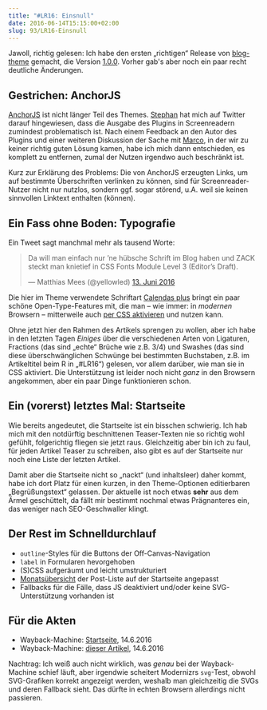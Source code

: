 ```yaml
---
title: "#LR16: Einsnull"
date: 2016-06-14T15:15:00+02:00
slug: 93/LR16-Einsnull
---
```


Jawoll, richtig gelesen: Ich habe den ersten „richtigen“ Release von [blog-theme](https://github.com/yellowled/blog-theme) gemacht, die Version [1.0.0](https://github.com/yellowled/blog-theme/releases/tag/v1.0.0). Vorher gab's aber noch ein paar recht deutliche Änderungen.

## Gestrichen: AnchorJS

[AnchorJS](http://bryanbraun.github.io/anchorjs/) ist nicht länger Teil des Themes. [Stephan](https://twitter.com/Fireball79) hat mich auf Twitter darauf hingewiesen, dass die Ausgabe des Plugins in Screenreadern zumindest problematisch ist. Nach einem Feedback an den Autor des Plugins und einer weiteren Diskussion der Sache mit [Marco](https://twitter.com/marcozehe), in der wir zu keiner richtig guten Lösung kamen, habe ich mich dann entschieden, es komplett zu entfernen, zumal der Nutzen irgendwo auch beschränkt ist.

Kurz zur Erklärung des Problems: Die von AnchorJS erzeugten Links, um auf bestimmte Überschriften verlinken zu können, sind für Screenreader-Nutzer nicht nur nutzlos, sondern ggf. sogar störend, u.A. weil sie keinen sinnvollen Linktext enthalten (können).

## Ein Fass ohne Boden: Typografie

Ein Tweet sagt manchmal mehr als tausend Worte:

<blockquote class="twitter-tweet" data-lang="de"><p lang="de" dir="ltr">Da will man einfach nur ’ne hübsche Schrift im Blog haben und ZACK steckt man knietief in CSS Fonts Module Level 3 (Editor’s Draft).</p>&mdash; Matthias Mees (@yellowled) <a href="https://twitter.com/yellowled/status/742333599861604352">13. Juni 2016</a></blockquote>

Die hier im Theme verwendete Schriftart [Calendas plus](http://calendasplus.com) bringt ein paar schöne Open-Type-Features mit, die man – wie immer: in _modernen_ Browsern – mitterweile auch [per CSS aktivieren](http://caniuse.com/#feat=font-feature) und nutzen kann.

Ohne jetzt hier den Rahmen des Artikels sprengen zu wollen, aber ich habe in den letzten Tagen _Einiges_ über die verschiedenen Arten von Ligaturen, Fractions (das sind „echte“ Brüche wie z.B. 3/4) und Swashes (das sind diese überschwänglichen Schwünge bei bestimmten Buchstaben, z.B. im Artikeltitel beim R in „#LR16“) gelesen, vor allem darüber, wie man sie in CSS aktiviert. Die Unterstützung ist leider noch nicht _ganz_ in den Browsern angekommen, aber ein paar Dinge funktionieren schon.

## Ein (vorerst) letztes Mal: Startseite

Wie bereits angedeutet, die Startseite ist ein bisschen schwierig. Ich hab mich mit den notdürftig beschnittenen Teaser-Texten nie so richtig wohl gefühlt, folgerichtig fliegen sie jetzt raus. Gleichzeitig aber bin ich zu faul, für jeden Artikel Teaser zu schreiben, also gibt es auf der Startseite nur noch eine Liste der letzten Artikel.

Damit aber die Startseite nicht so „nackt“ (und inhaltsleer) daher kommt, habe ich dort Platz für einen kurzen, in den Theme-Optionen editierbaren „Begrüßungstext“ gelassen. Der aktuelle ist noch etwas **sehr** aus dem Ärmel geschüttelt, da fällt mir bestimmt nochmal etwas Prägnanteres ein, das weniger nach SEO-Geschwaller klingt.

## Der Rest im Schnelldurchlauf

- `outline`\-Styles für die Buttons der Off-Canvas-Navigation
- `label` in Formularen hevorgehoben
- (S)CSS aufgeräumt und leicht umstrukturiert
- [Monatsübersicht](http://yellowled.de/artikel/2016/01/summary.html) der Post-Liste auf der Startseite angepasst
- Fallbacks für die Fälle, dass JS deaktiviert und/oder keine SVG-Unterstützung vorhanden ist

## Für die Akten

- Wayback-Machine: [Startseite](http://web.archive.org/web/20160614131615/http://yellowled.de), 14.6.2016
- Wayback-Machine: [dieser Artikel](http://web.archive.org/web/20160614131706/http://yellowled.de/archiv/93/LR16-Einsnull.html), 14.6.2016

Nachtrag: Ich weiß auch nicht wirklich, was _genau_ bei der Wayback-Machine schief läuft, aber irgendwie scheitert Modernizrs `svg`\-Test, obwohl SVG-Grafiken korrekt angezeigt werden, weshalb man gleichzeitig die SVGs und deren Fallback sieht. Das dürfte in echten Browsern allerdings nicht passieren.
